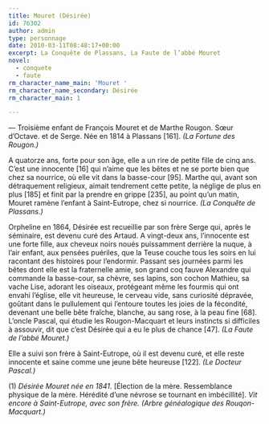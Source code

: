 ```yaml
---
title: Mouret (Désirée)
id: 76302
author: admin
type: personnage
date: 2010-03-11T08:48:17+00:00
excerpt: La Conquête de Plassans, La Faute de l’abbé Mouret
novel:
  - conquete
  - faute
rm_character_name_main: 'Mouret '
rm_character_name_secondary: Désirée
rm_character_main: 1

---
```

— Troisième enfant de François Mouret et de Marthe Rougon. Sœur d’Octave. et de Serge. Née en 1814 à Plassans [161]. _(La Fortune des Rougon.)_

A quatorze ans, forte pour son âge, elle a un rire de petite fille de cinq ans. C’est une innocente [16] qui n’aime que les bêtes et ne se porte bien que chez sa nourrice, où elle vit dans la basse-cour [95]. Marthe qui, avant son détraquement religieux, aimait tendrement cette petite, la néglige de plus en plus [185] et finit par la prendre en grippe [235], au point qu’un matin, Mouret ramène l’enfant à Saint-Eutrope, chez si nourrice. _(La Conquête de Plassans.)_

Orpheline en 1864, Désirée est recueillie par son frère Serge qui, après le séminaire, est devenu curé des Artaud. A vingt-deux ans, l’innocente est une forte fille, aux cheveux noirs noués puissamment derrière la nuque, à l’air enfant, aux pensées puériles, que la Teuse couche tous les soirs en lui racontant des histoires pour l’endormir. Passant ses journées parmi les bêtes dont elle est la fraternelle amie, son grand coq fauve Alexandre qui commande la basse-cour, sa chèvre, ses lapins, son cochon Mathieu, sa vache Lise, adorant les oiseaux, protégeant même les fourmis qui ont envahi l’église, elle vit heureuse, le cerveau vide, sans curiosité dépravée, goûtant dans le pullulement qui l’entoure toutes les joies de la fécondité, devenant une belle bête fraîche, blanche, au sang rose, à la peau fine [68]. L’oncle Pascal, qui étudie les Rougon-Macquart et leurs instincts si difficiles à assouvir, dit que c’est Désirée qui a eu le plus de chance [47]. _(La Faute de l’abbé Mouret.)_

Elle a suivi son frère à Saint-Eutrope, où il est devenu curé, et elle reste innocente et saine comme une jeune bête heureuse [122]. _(Le Docteur Pascal.)_

(1) _Désirée Mouret née en 1841_. [Élection de la mère. Ressemblance physique de la mère. Hérédité d’une névrose se tournant en imbécillité]. _Vit encore à Saint-Eutrope, avec son frère. (Arbre généalogique des Rouqon-Macquart.)_